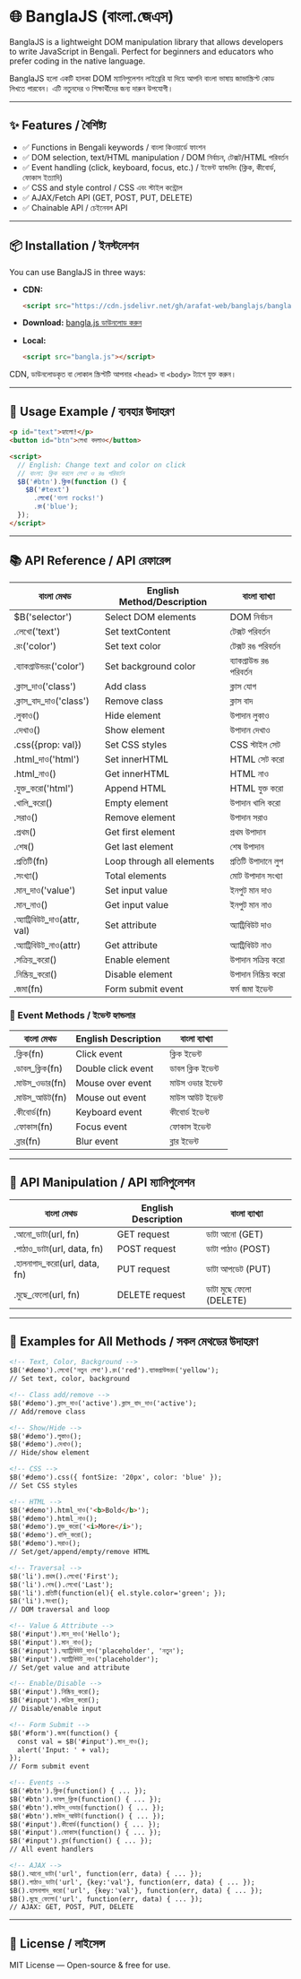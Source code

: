 # 🌐 BanglaJS (বাংলা.জেএস)

BanglaJS is a lightweight DOM manipulation library that allows developers to write JavaScript in Bengali. Perfect for beginners and educators who prefer coding in the native language.

BanglaJS হলো একটি হালকা DOM ম্যানিপুলেশন লাইব্রেরি যা দিয়ে আপনি বাংলা ভাষায় জাভাস্ক্রিপ্ট কোড লিখতে পারবেন। এটি নতুনদের ও শিক্ষার্থীদের জন্য দারুন উপযোগী।

---

## ✨ Features / বৈশিষ্ট্য

* ✅ Functions in Bengali keywords / বাংলা কিওয়ার্ডে ফাংশন
* ✅ DOM selection, text/HTML manipulation / DOM নির্বাচন, টেক্সট/HTML পরিবর্তন
* ✅ Event handling (click, keyboard, focus, etc.) / ইভেন্ট হ্যান্ডলিং (ক্লিক, কীবোর্ড, ফোকাস ইত্যাদি)
* ✅ CSS and style control / CSS এবং স্টাইল কন্ট্রোল
* ✅ AJAX/Fetch API (GET, POST, PUT, DELETE)
* ✅ Chainable API / চেইনেবল API

---

## 📦 Installation / ইনস্টলেশন

You can use BanglaJS in three ways:

- **CDN:**
    ```html
    <script src="https://cdn.jsdelivr.net/gh/arafat-web/banglajs/bangla.js"></script>
    ```

- **Download:**
    [bangla.js ডাউনলোড করুন](https://github.com/arafat-web/banglajs/archive/refs/heads/master.zip)

- **Local:**
    ```html
    <script src="bangla.js"></script>
    ```

CDN, ডাউনলোডকৃত বা লোকাল স্ক্রিপ্টটি আপনার `<head>` বা `<body>` ট্যাগে যুক্ত করুন।

---

## 🧪 Usage Example / ব্যবহার উদাহরণ

```html
<p id="text">হ্যালো!</p>
<button id="btn">লেখা বদলাও</button>

<script>
  // English: Change text and color on click
  // বাংলা: ক্লিক করলে লেখা ও রঙ পরিবর্তন
  $B('#btn').ক্লিক(function () {
    $B('#text')
      .লেখো('বাংলা rocks!')
      .রং('blue');
  });
</script>
```

---

## 📚 API Reference / API রেফারেন্স

| বাংলা মেথড                    | English Method/Description         | বাংলা ব্যাখ্যা                |
| ----------------------------- | ---------------------------------- | ----------------------------- |
| $B('selector')                | Select DOM elements                | DOM নির্বাচন                  |
| .লেখো('text')                 | Set textContent                    | টেক্সট পরিবর্তন              |
| .রং('color')                  | Set text color                     | টেক্সট রঙ পরিবর্তন           |
| .ব্যাকগ্রাউন্ডরং('color')     | Set background color               | ব্যাকগ্রাউন্ড রঙ পরিবর্তন     |
| .ক্লাস_দাও('class')           | Add class                          | ক্লাস যোগ                    |
| .ক্লাস_বাদ_দাও('class')       | Remove class                       | ক্লাস বাদ                    |
| .লুকাও()                      | Hide element                       | উপাদান লুকাও                 |
| .দেখাও()                      | Show element                       | উপাদান দেখাও                 |
| .css({prop: val})             | Set CSS styles                     | CSS স্টাইল সেট               |
| .html_দাও('html')             | Set innerHTML                      | HTML সেট করো                 |
| .html_নাও()                   | Get innerHTML                      | HTML নাও                     |
| .যুক্ত_করো('html')            | Append HTML                        | HTML যুক্ত করো               |
| .খালি_করো()                   | Empty element                      | উপাদান খালি করো              |
| .সরাও()                       | Remove element                     | উপাদান সরাও                  |
| .প্রথম()                      | Get first element                  | প্রথম উপাদান                 |
| .শেষ()                        | Get last element                   | শেষ উপাদান                   |
| .প্রতিটি(fn)                  | Loop through all elements          | প্রতিটি উপাদানে লুপ           |
| .সংখ্যা()                     | Total elements                     | মোট উপাদান সংখ্যা            |
| .মান_দাও('value')             | Set input value                    | ইনপুট মান দাও                |
| .মান_নাও()                    | Get input value                    | ইনপুট মান নাও                |
| .অ্যাট্রিবিউট_দাও(attr, val)  | Set attribute                      | অ্যাট্রিবিউট দাও              |
| .অ্যাট্রিবিউট_নাও(attr)       | Get attribute                      | অ্যাট্রিবিউট নাও              |
| .সক্রিয়_করো()                | Enable element                     | উপাদান সক্রিয় করো           |
| .নিষ্ক্রিয়_করো()              | Disable element                    | উপাদান নিষ্ক্রিয় করো         |
| .জমা(fn)                      | Form submit event                  | ফর্ম জমা ইভেন্ট              |

### 🎯 Event Methods / ইভেন্ট হ্যান্ডলার

| বাংলা মেথড                | English Description         | বাংলা ব্যাখ্যা           |
| ------------------------- | -------------------------- | ------------------------ |
| .ক্লিক(fn)                | Click event                | ক্লিক ইভেন্ট             |
| .ডাবল_ক্লিক(fn)           | Double click event         | ডাবল ক্লিক ইভেন্ট        |
| .মাউস_ওভার(fn)           | Mouse over event           | মাউস ওভার ইভেন্ট        |
| .মাউস_আউট(fn)            | Mouse out event            | মাউস আউট ইভেন্ট         |
| .কীবোর্ড(fn)             | Keyboard event             | কীবোর্ড ইভেন্ট          |
| .ফোকাস(fn)               | Focus event                | ফোকাস ইভেন্ট            |
| .ব্লার(fn)                | Blur event                 | ব্লার ইভেন্ট             |

---

## 🔗 API Manipulation / API ম্যানিপুলেশন

| বাংলা মেথড                    | English Description         | বাংলা ব্যাখ্যা           |
| ----------------------------- | -------------------------- | ------------------------ |
| .আনো_ডাটা(url, fn)           | GET request                | ডাটা আনো (GET)          |
| .পাঠাও_ডাটা(url, data, fn)   | POST request               | ডাটা পাঠাও (POST)       |
| .হালনাগাদ_করো(url, data, fn) | PUT request                | ডাটা আপডেট (PUT)        |
| .মুছে_ফেলো(url, fn)          | DELETE request             | ডাটা মুছে ফেলো (DELETE) |

---

## 📝 Examples for All Methods / সকল মেথডের উদাহরণ

```html
<!-- Text, Color, Background -->
$B('#demo').লেখো('নতুন লেখা').রং('red').ব্যাকগ্রাউন্ডরং('yellow');
// Set text, color, background

<!-- Class add/remove -->
$B('#demo').ক্লাস_দাও('active').ক্লাস_বাদ_দাও('active');
// Add/remove class

<!-- Show/Hide -->
$B('#demo').লুকাও();
$B('#demo').দেখাও();
// Hide/show element

<!-- CSS -->
$B('#demo').css({ fontSize: '20px', color: 'blue' });
// Set CSS styles

<!-- HTML -->
$B('#demo').html_দাও('<b>Bold</b>');
$B('#demo').html_নাও();
$B('#demo').যুক্ত_করো('<i>More</i>');
$B('#demo').খালি_করো();
$B('#demo').সরাও();
// Set/get/append/empty/remove HTML

<!-- Traversal -->
$B('li').প্রথম().লেখো('First');
$B('li').শেষ().লেখো('Last');
$B('li').প্রতিটি(function(el){ el.style.color='green'; });
$B('li').সংখ্যা();
// DOM traversal and loop

<!-- Value & Attribute -->
$B('#input').মান_দাও('Hello');
$B('#input').মান_নাও();
$B('#input').অ্যাট্রিবিউট_দাও('placeholder', 'নতুন');
$B('#input').অ্যাট্রিবিউট_নাও('placeholder');
// Set/get value and attribute

<!-- Enable/Disable -->
$B('#input').নিষ্ক্রিয়_করো();
$B('#input').সক্রিয়_করো();
// Disable/enable input

<!-- Form Submit -->
$B('#form').জমা(function() {
  const val = $B('#input').মান_নাও();
  alert('Input: ' + val);
});
// Form submit event

<!-- Events -->
$B('#btn').ক্লিক(function() { ... });
$B('#btn').ডাবল_ক্লিক(function() { ... });
$B('#btn').মাউস_ওভার(function() { ... });
$B('#btn').মাউস_আউট(function() { ... });
$B('#input').কীবোর্ড(function() { ... });
$B('#input').ফোকাস(function() { ... });
$B('#input').ব্লার(function() { ... });
// All event handlers

<!-- AJAX -->
$B().আনো_ডাটা('url', function(err, data) { ... });
$B().পাঠাও_ডাটা('url', {key:'val'}, function(err, data) { ... });
$B().হালনাগাদ_করো('url', {key:'val'}, function(err, data) { ... });
$B().মুছে_ফেলো('url', function(err, data) { ... });
// AJAX: GET, POST, PUT, DELETE
```

---

## 📃 License / লাইসেন্স

MIT License — Open-source & free for use.

